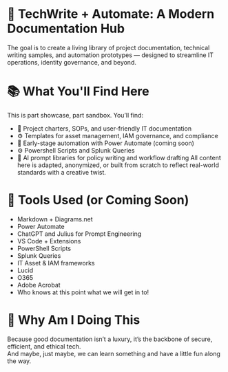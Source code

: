 # 🧩 TechWrite + Automate: A Modern Documentation Hub
The goal is to create a living library of project documentation, technical writing samples, and automation prototypes — designed to streamline IT operations, identity governance, and beyond.
# 📚 What You'll Find Here
This is part showcase, part sandbox. You’ll find:
- 📝 Project charters, SOPs, and user-friendly IT documentation
- ⚙️ Templates for asset management, IAM governance, and compliance
- 🤖 Early-stage automation with Power Automate (coming soon)
- ⚙️ Powershell Scripts and Splunk Queries
- 💬 AI prompt libraries for policy writing and workflow drafting
All content here is adapted, anonymized, or built from scratch to reflect real-world standards with a creative twist.
# 🔧 Tools Used (or Coming Soon)
- Markdown + Diagrams.net
- Power Automate
- ChatGPT and Julius for Prompt Engineering
- VS Code + Extensions
- PowerShell Scripts
- Splunk Queries
- IT Asset & IAM frameworks
- Lucid
- O365
- Adobe Acrobat
- Who knows at this point what we will get in to!
# 🌱 Why Am I Doing This
Because good documentation isn’t a luxury, it’s the backbone of secure, efficient, and ethical tech.  
And maybe, just maybe, we can learn something and have a little fun along the way.

<!---
j-elliott1/j-elliott1 is a ✨ special ✨ repository because its `README.md` (this file) appears on your GitHub profile.
You can click the Preview link to take a look at your changes.
--->
